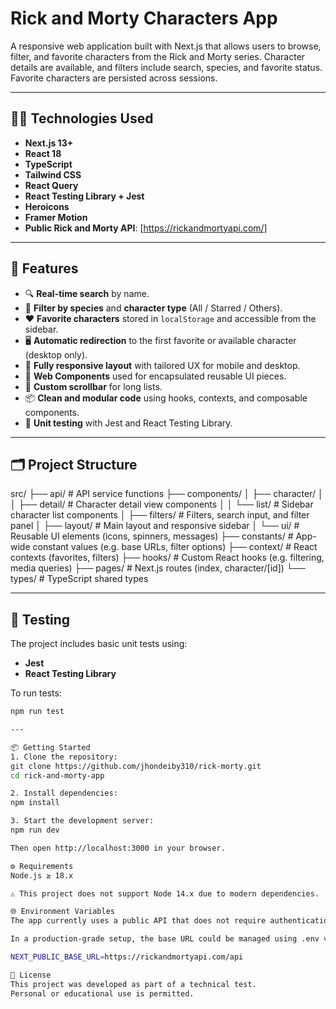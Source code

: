 # Rick and Morty Characters App

A responsive web application built with Next.js that allows users to browse, filter, and favorite characters from the Rick and Morty series. Character details are available, and filters include search, species, and favorite status. Favorite characters are persisted across sessions.

---

## 🧑‍💻 Technologies Used

- **Next.js 13+**
- **React 18**
- **TypeScript**
- **Tailwind CSS**
- **React Query**
- **React Testing Library + Jest**
- **Heroicons**
- **Framer Motion**
- **Public Rick and Morty API**: [https://rickandmortyapi.com/]

---

## 🚀 Features

- 🔍 **Real-time search** by name.
- 🧬 **Filter by species** and **character type** (All / Starred / Others).
- ❤️ **Favorite characters** stored in `localStorage` and accessible from the sidebar.
- 🖥️ **Automatic redirection** to the first favorite or available character (desktop only).
- 📱 **Fully responsive layout** with tailored UX for mobile and desktop.
- 🧩 **Web Components** used for encapsulated reusable UI pieces.
- 💅 **Custom scrollbar** for long lists.
- 📦 **Clean and modular code** using hooks, contexts, and composable components.
- 🧪 **Unit testing** with Jest and React Testing Library.

---

## 🗂️ Project Structure

src/
  ├── api/                      # API service functions
  ├── components/
  │   ├── character/
  │   │   ├── detail/           # Character detail view components
  │   │   └── list/             # Sidebar character list components
  │   ├── filters/              # Filters, search input, and filter panel
  │   ├── layout/               # Main layout and responsive sidebar
  │   └── ui/                   # Reusable UI elements (icons, spinners, messages)
  ├── constants/                # App-wide constant values (e.g. base URLs, filter options)
  ├── context/                  # React contexts (favorites, filters)
  ├── hooks/                    # Custom React hooks (e.g. filtering, media queries)
  ├── pages/                    # Next.js routes (index, character/[id])
  └── types/                    # TypeScript shared types

---

## 🧪 Testing

The project includes basic unit tests using:

- **Jest**
- **React Testing Library**

To run tests:

```bash
npm run test

---

📦 Getting Started
1. Clone the repository:
git clone https://github.com/jhondeiby310/rick-morty.git
cd rick-and-morty-app

2. Install dependencies:
npm install

3. Start the development server:
npm run dev

Then open http://localhost:3000 in your browser.

⚙️ Requirements
Node.js ≥ 18.x

⚠️ This project does not support Node 14.x due to modern dependencies.

🌐 Environment Variables
The app currently uses a public API that does not require authentication.

In a production-grade setup, the base URL could be managed using .env variables:

NEXT_PUBLIC_BASE_URL=https://rickandmortyapi.com/api

📄 License
This project was developed as part of a technical test.
Personal or educational use is permitted.
